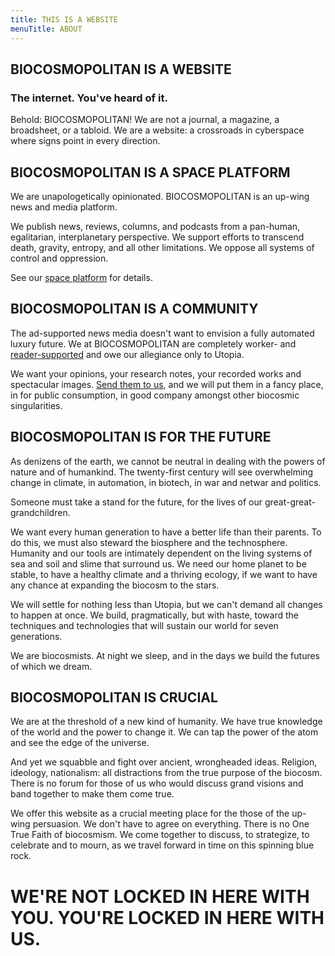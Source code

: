 ```yaml
---
title: THIS IS A WEBSITE
menuTitle: ABOUT
---
```

<!-- What -->
## BIOCOSMOPOLITAN IS A WEBSITE

### The internet. You've heard of it.

Behold: BIOCOSMOPOLITAN! We are not a journal, a magazine, a broadsheet, or a tabloid. We are a website: a crossroads in cyberspace where signs point in every direction.

<!-- Where -->
## BIOCOSMOPOLITAN IS A SPACE PLATFORM

We are unapologetically opinionated. BIOCOSMOPOLITAN is an up-wing news and media platform.

We publish news, reviews, columns, and podcasts from a pan-human, egalitarian, interplanetary perspective. We support efforts to transcend death, gravity, entropy, and all other limitations. We oppose all systems of control and oppression.

See our [space platform](/biocosm) for details.

<!-- Who -->
## BIOCOSMOPOLITAN IS A COMMUNITY

The ad-supported news media doesn't want to envision a fully automated luxury future. We at BIOCOSMOPOLITAN are completely worker- and [reader-supported](/donate) and owe our allegiance only to Utopia.

We want your opinions, your research notes, your recorded works and spectacular images. [Send them to us](/submit), and we will put them in a fancy place, in for public consumption, in good company amongst other biocosmic singularities.  


<!-- When -->
## BIOCOSMOPOLITAN IS FOR THE FUTURE

As denizens of the earth, we cannot be neutral in dealing with the powers of nature and of humankind. The twenty-first century will see overwhelming change in climate, in automation, in biotech, in war and netwar and politics.

Someone must take a stand for the future, for the lives of our great-great-grandchildren.

We want every human generation to have a better life than their parents. To do this, we must also steward the biosphere and the technosphere. Humanity and our tools are intimately dependent on the living systems of sea and soil and slime that surround us. We need our home planet to be stable, to have a healthy climate and a thriving ecology, if we want to have any chance at expanding the biocosm to the stars.

We will settle for nothing less than Utopia, but we can't demand all changes to happen at once. We build, pragmatically, but with haste, toward the techniques and technologies that will sustain our world for seven generations.

We are biocosmists. At night we sleep, and in the days we build the futures of which we dream.



<!-- Why -->
## BIOCOSMOPOLITAN IS CRUCIAL

We are at the threshold of a new kind of humanity. We have true knowledge of the world and the power to change it. We can tap the power of the atom and see the edge of the universe.

And yet we squabble and fight over ancient, wrongheaded ideas. Religion, ideology, nationalism: all distractions from the true purpose of the biocosm. There is no forum for those of us who would discuss grand visions and band together to make them come true.

We offer this website as a crucial meeting place for the those of the up-wing persuasion. We don't have to agree on everything. There is no One True Faith of biocosmism. We come together to discuss, to strategize, to celebrate and to mourn, as we travel forward in time on this spinning blue rock.

# WE'RE NOT LOCKED IN HERE WITH YOU. YOU'RE LOCKED IN HERE WITH US.

